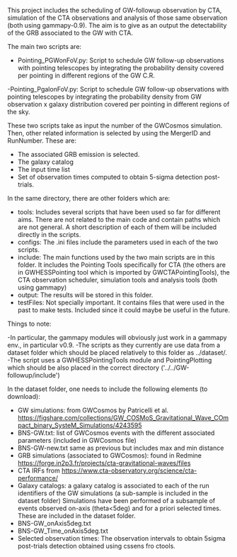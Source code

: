 This project includes the scheduling of GW-followup observation by CTA, simulation of the CTA observations and analysis of those same observation (both using  gammapy-0.9). The aim is to  give as an output the detectability of the GRB associated to the GW with CTA. 

The main two scripts are: 

- Pointing_PGWonFoV.py: Script to schedule GW follow-up observations with pointing telescopes by integrating the probability density covered per pointing in different regions of the GW C.R. 

-Pointing_PgalonFoV.py: Script to schedule GW follow-up observations with pointing telescopes by integrating the probability density from GW observation x galaxy distribution covered per pointing in different regions of the sky.

These two scripts take as input the number of the GWCosmos simulation. Then, other related information is selected by using the MergerID and RunNumber. These are:

- The associated GRB emission is selected. 
- The galaxy catalog
- The input time list
- Set of observation times computed to obtain 5-sigma detection post-trials.

In the same directory, there are other folders which are:
 
- tools: Includes several scripts that have been used so far for different aims. There are not related to the main code and contain paths which are not general. A short description of each of them will be included directly in the scripts.
- configs: The .ini files include the parameters used in each of the two scripts.
- include: The main functions used by the two main scripts are in this folder. It includes the Pointing Tools specifically for CTA (the others are in GWHESSPointing tool which is imported by GWCTAPointingTools), the CTA observation scheduler, simulation tools and analysis tools (both using gammapy)
- output: The results will be stored in this folder.
- testFiles: Not specially important. It contains files that were used in the past to make tests. Included since it could maybe be useful in the future.

Things to note: 

-In particular, the gammapy modules will obviously just work in a gammapy env., in particular v0.9.
-The scripts as they currently are use data from a dataset folder which should be placed relatively to this folder as  ../dataset/. 
-The script uses a GWHESSPointingTools module and PointingPlotting which should be also placed in the correct directory ('../../GW-followup/include')

In the dataset folder, one needs to include the following elements (to download):
- GW simulations: from GWCosmos by Patricelli et al. https://figshare.com/collections/GW_COSMoS_Gravitational_Wave_COmpact_binary_SysteM_Simulations/4243595
- BNS-GW.txt: list of GWCosmos events with the different associated parameters (included in GWCosmos file)
- BNS-GW-new.txt same as previous but includes max and min distance
- GRB simulations (associated to GWCosmos): found in Redmine https://forge.in2p3.fr/projects/cta-gravitational-waves/files 
- CTA IRFs from https://www.cta-observatory.org/science/cta-performance/
- Galaxy catalogs: a galaxy catalog is associated to each of the run identifiers of the GW simulations (a sub-sample is included in the dataset folder) 
Simulations have been performed of a subsample of events observed on-axis (theta<5deg) and for a priori selected times. These are included in the dataset folder.
- BNS-GW_onAxis5deg.txt
- BNS-GW_Time_onAxis5deg.txt
- Selected observation times: The observation intervals to obtain 5sigma post-trials detection obtained using cssens fro ctools.

